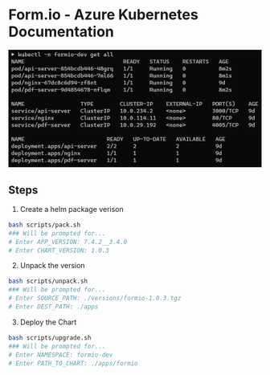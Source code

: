 # Form.io - Azure Kubernetes Documentation

![alt text](https://github.com/ryanformio/static/blob/main/Image+2023-03-13+12.45.54.png?raw=true)

## Steps
1. Create a helm package verison
```bash
bash scripts/pack.sh 
### Will be prompted for...
# Enter APP_VERSION: 7.4.2__3.4.0
# Enter CHART_VERSION: 1.0.3
```

2. Unpack the version
```bash
bash scripts/unpack.sh  
### Will be prompted for...
# Enter SOURCE_PATH: ./versions/formio-1.0.3.tgz
# Enter DEST_PATH: ./apps
```

3. Deploy the Chart
```bash
bash scripts/upgrade.sh 
### Will be prompted for...
# Enter NAMESPACE: formio-dev
# Enter PATH_TO_CHART: ./apps/formio
```
